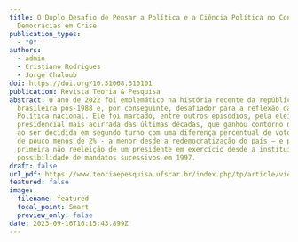 ```yaml
---
title: O Duplo Desafio de Pensar a Política e a Ciência Política no Contexto das
  Democracias em Crise
publication_types:
  - "0"
authors:
  - admin
  - Cristiano Rodrigues
  - Jorge Chaloub
doi: https://doi.org/10.31068.310101
publication: Revista Teoria & Pesquisa
abstract: O ano de 2022 foi emblemático na história recente da república
  brasileira pós-1988 e, por conseguinte, desafiador para a reflexão da Ciência
  Política nacional. Ele foi marcado, entre outros episódios, pela eleição
  presidencial mais acirrada das últimas décadas, que ganhou contorno dramáticos
  ao ser decidida em segundo turno com uma diferença percentual de votos válidos
  de pouco menos de 2% - a menor desde a redemocratização do país – e pela
  primeira não reeleição de um presidente em exercício desde a instituição da
  possibilidade de mandatos sucessivos em 1997.
draft: false
url_pdf: https://www.teoriaepesquisa.ufscar.br/index.php/tp/article/view/1012/520
featured: false
image:
  filename: featured
  focal_point: Smart
  preview_only: false
date: 2023-09-16T16:15:43.899Z
---
```

